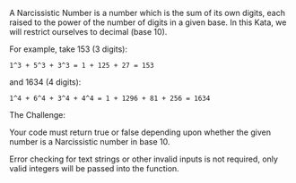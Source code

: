 
A Narcissistic Number is a number which is the sum of its own digits, each raised to the power of the number of digits in a given base. In this Kata, we will restrict ourselves to decimal (base 10).


For example, take 153 (3 digits):


    1^3 + 5^3 + 3^3 = 1 + 125 + 27 = 153


and 1634 (4 digits):

    1^4 + 6^4 + 3^4 + 4^4 = 1 + 1296 + 81 + 256 = 1634


The Challenge:


Your code must return true or false depending upon whether the given number is a Narcissistic number in base 10.


Error checking for text strings or other invalid inputs is not required, only valid integers will be passed into the function.